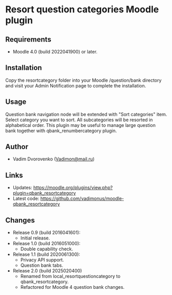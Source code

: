 Resort question categories Moodle plugin
========================================

Requirements
------------
- Moodle 4.0 (build 2022041900) or later.

Installation
------------
Copy the resortcategory folder into your Moodle /question/bank directory and visit your Admin Notification page to complete the installation.

Usage
-----
Question bank navigation node will be extended with "Sort categories" item. Select category you want to sort. All subcategories will
be resorted in alphabetical order. This plugin may be useful to manage large question bank together with qbank_renumbercategory 
plugin.

Author
------
- Vadim Dvorovenko (Vadimon@mail.ru)

Links
-----
- Updates: https://moodle.org/plugins/view.php?plugin=qbank_resortcategory
- Latest code: https://github.com/vadimonus/moodle-qbank_resortcategory

Changes
-------
- Release 0.9 (build 2016041601):
    - Initial release.
- Release 1.0 (build 2016051000):
    - Double capability check.
- Release 1.1 (build 2020061300):
    - Privacy API support.
    - Question bank tabs.
- Release 2.0 (build 2025020400)
    - Renamed from local_resortquestioncategory to qbank_resortcategory.
    - Refactored for Moodle 4 question bank changes.
